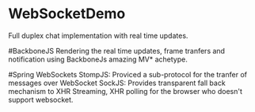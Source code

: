 # WebSocketDemo
Full duplex chat implementation with real time updates.

#BackboneJS
Rendering the real time updates, frame tranfers and notification using BackboneJs amazing MV* achetype.

#Spring WebSockets
StompJS: Proviced a sub-protocol for the tranfer of messages over WebSocket
SockJS: Provides transparent fall back mechanism to XHR Streaming, XHR polling for the browser who doesn't support websocket.
